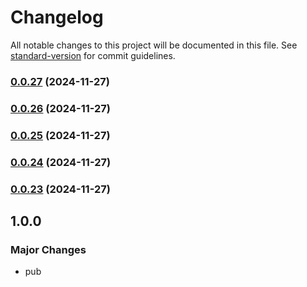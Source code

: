 # Changelog

All notable changes to this project will be documented in this file. See [standard-version](https://github.com/conventional-changelog/standard-version) for commit guidelines.

### [0.0.27](https://github.com/huabuyu05100510/pnpm-monorepo/compare/v0.0.26...v0.0.27) (2024-11-27)

### [0.0.26](https://github.com/huabuyu05100510/pnpm-monorepo/compare/v0.0.25...v0.0.26) (2024-11-27)

### [0.0.25](https://github.com/huabuyu05100510/pnpm-monorepo/compare/v0.0.24...v0.0.25) (2024-11-27)

### [0.0.24](https://github.com/huabuyu05100510/pnpm-monorepo/compare/v0.0.23...v0.0.24) (2024-11-27)

### [0.0.23](https://github.com/huabuyu05100510/pnpm-monorepo/compare/v1.0.2...v0.0.23) (2024-11-27)

## 1.0.0

### Major Changes

- pub
